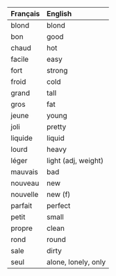| **Français**   | **English**         |
|:---------------|:--------------------|
| blond          | blond               |
| bon            | good                |
| chaud          | hot                 |
| facile         | easy                |
| fort           | strong              |
| froid          | cold                |
| grand          | tall                |
| gros           | fat                 |
| jeune          | young               |
| joli           | pretty              |
| liquide        | liquid              |
| lourd          | heavy               |
| léger          | light (adj, weight) |
| mauvais        | bad                 |
| nouveau        | new                 |
| nouvelle       | new (f)             |
| parfait        | perfect             |
| petit          | small               |
| propre         | clean               |
| rond           | round               |
| sale           | dirty               |
| seul           | alone, lonely, only |